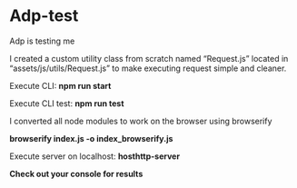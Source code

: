 # Adp-test
Adp is testing me

I created a custom utility class from scratch named “Request.js” located in “assets/js/utils/Request.js” to make executing request simple and cleaner.

Execute CLI: **npm run start**

Execute CLI test: **npm run test**

I converted all node modules to work on the browser using browserify

**browserify index.js -o index_browserify.js**

Execute server on localhost: **hosthttp-server**

**Check out your console for results**